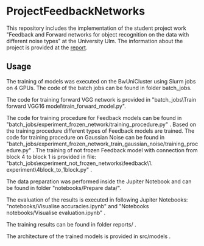 # ProjectFeedbackNetworks

This repository includes the implementation of the student project work "Feedback and Forward networks for object recognition
on the data with different noise types" at the University Ulm. The information about the project is provided at the [report](https://github.com/Tmozovka/ProjectFeedbackNetworks/blob/master/Report_Feedback_and_Forward_networks_for_object_recognition%20(1).pdf).

## Usage

The training of models was executed on the BwUniCluster using Slurm jobs on 4 GPUs. 
The code of the batch jobs can be found in folder batch_jobs. 

The code for training forward VGG network is provided in "batch_jobs\Train forward VGG16 model\train_forward_model.py".

The code for training procedure for Feedback models can be found in "batch_jobs/experiment_frozen_network/training_procedure.py" .
Based on the training procedure different types of Feedback models are trained. 
The code for training procedure on Gaussian Noise can be found in "batch_jobs/experiment_frozen_network_train_gaussian_noise/training_procedure.py" .
The training of not frozen Feedback model with connection from block 4 to block 1 is provided in file: "batch_jobs\experiment_not_frozen_networks\feedback\1. experiment\4block_to_1block.py" .

The data preparation was performed inside the Jupiter Notebook and can be found in folder "notebooks/Prepare data/".

The evaluation of the results is executed in following Jupiter Notebooks: "notebooks/Visualise accuracies.ipynb" and "Notebooks notebooks/Visualise evaluation.ipynb" .

The training results can be found in folder reports/ .

The architecture of the trained models is provided in src/models .

